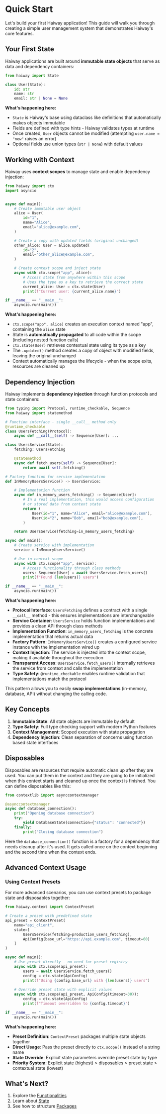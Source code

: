 # Quick Start

Let's build your first Haiway application! This guide will walk you through creating a simple user
management system that demonstrates Haiway's core features.

## Your First State

Haiway applications are built around **immutable state objects** that serve as data and dependency
containers:

```python
from haiway import State

class User(State):
    id: str
    name: str
    email: str | None = None
```

**What's happening here:**

- `State` is Haiway's base using dataclass like definitions that automatically makes objects
  immutable
- Fields are defined with type hints - Haiway validates types at runtime
- Once created, `User` objects cannot be modified (attempting `user.name = "new"` raises an error)
- Optional fields use union types (`str | None`) with default values

## Working with Context

Haiway uses **context scopes** to manage state and enable dependency injection:

```python
from haiway import ctx
import asyncio


async def main():
    # Create immutable user object
    alice = User(
        id="1",
        name="Alice",
        email="alice@example.com",
    )

    # Create a copy with updated fields (original unchanged)
    other_alice: User = alice.updated(
        id="2",
        email="other_alice@example.com",
    )

    # Create context scope and inject state
    async with ctx.scope("app", alice):
        # Access state from anywhere within this scope
        # Uses the type as a key to retrieve the correct state
        current_alice: User = ctx.state(User)
        print(f"Current user: {current_alice.name}")

if __name__ == "__main__":
    asyncio.run(main())
```

**What's happening here:**

- `ctx.scope("app", alice)` creates an execution context named "app", containing the `alice` state
- State is **automatically propagated** to all code within the scope (including nested function
  calls)
- `ctx.state(User)` retrieves contextual state using its type as a key
- The `.updated()` method creates a copy of object with modified fields, leaving the original
  unchanged
- Context automatically manages the lifecycle - when the scope exits, resources are cleaned up

## Dependency Injection

Haiway implements **dependency injection** through function protocols and state containers:

```python
from typing import Protocol, runtime_checkable, Sequence
from haiway import statemethod

# Function interface - single __call__ method only
@runtime_checkable
class UsersFetching(Protocol):
    async def __call__(self) -> Sequence[User]: ...

class UsersService(State):
    fetching: UsersFetching

    @statemethod
    async def fetch_users(self) -> Sequence[User]:
        return await self.fetching()

# Factory function for service implementation
def InMemoryUsersService() -> UsersService:

    # Implementation function
    async def in_memory_users_fetching() -> Sequence[User]:
        # In a real implementation, this would access configuration
        # or stored data from context state
        return (
            User(id="1", name="Alice", email="alice@example.com"),
            User(id="2", name="Bob", email="bob@example.com"),
        )

    return UsersService(fetching=in_memory_users_fetching)

async def main():
    # Create service with implementation
    service = InMemoryUsersService()

    # Use in context scope
    async with ctx.scope("app", service):
        # Access functionality through class methods
        users: Sequence[User] = await UsersService.fetch_users()
        print(f"Found {len(users)} users")

if __name__ == "__main__":
    asyncio.run(main())
```

**What's happening here:**

- **Protocol Interface**: `UsersFetching` defines a contract with a single `__call__` method - this
  ensures implementations are interchangeable
- **Service Container**: `UsersService` holds function implementations and provides a clean API
  through class methods
- **Implementation Function**: `in_memory_users_fetching` is the concrete implementation that
  returns actual data
- **Factory Pattern**: `InMemoryUsersService()` creates a configured service instance with the
  implementation wired up
- **Context Injection**: The service is injected into the context scope, making it available
  throughout the execution
- **Transparent Access**: `UsersService.fetch_users()` internally retrieves the service from context
  and calls the implementation
- **Type Safety**: `@runtime_checkable` enables runtime validation that implementations match the
  protocol

This pattern allows you to easily **swap implementations** (in-memory, database, API) without
changing the calling code.

## Key Concepts

1. **Immutable State**: All state objects are immutable by default
1. **Type Safety**: Full type checking support with modern Python features
1. **Context Management**: Scoped execution with state propagation
1. **Dependency Injection**: Clean separation of concerns using function based state interfaces

## Disposables

Disposables are resources that require automatic clean up after they are used. You can put them in
the context and they are going to be initialized when this context starts and cleaned up once the
context is finished. You can define disposables like this:

```python
from contextlib import asynccontextmanager

@asynccontextmanager
async def database_connection():
    print("Opening database connection")
    try:
        yield DatabaseState(connection={"status": "connected"})
    finally:
        print("Closing database connection")
```

Here the `database_connection()` function is a factory for a dependency that needs cleanup after
it's used. It gets called once on the context beginning and the second time when the context ends.

## Advanced Context Usage

### Using Context Presets

For more advanced scenarios, you can use context presets to package state and disposables together:

```python
from haiway.context import ContextPreset

# Create a preset with predefined state
api_preset = ContextPreset(
    name="api_client",
    state=[
        UsersService(fetching=production_users_fetching),
        ApiConfig(base_url="https://api.example.com", timeout=60)
    ]
)

async def main():
    # Use preset directly - no need for preset registry
    async with ctx.scope(api_preset):
        users = await UsersService.fetch_users()
        config = ctx.state(ApiConfig)
        print(f"Using {config.base_url} with {len(users)} users")
    
    # Override preset state with explicit values
    async with ctx.scope(api_preset, ApiConfig(timeout=30)):
        config = ctx.state(ApiConfig)
        print(f"Timeout overridden to {config.timeout}")

if __name__ == "__main__":
    asyncio.run(main())
```

**What's happening here:**

- **Preset Definition**: `ContextPreset` packages multiple state objects together
- **Direct Usage**: Pass the preset directly to `ctx.scope()` instead of a string name
- **State Override**: Explicit state parameters override preset state by type
- **Priority System**: Explicit state (highest) > disposables > preset state > contextual state
  (lowest)

## What's Next?

1. Explore the [Functionalities](../guides/functionalities.md)
1. Learn about [State](../guides/state.md)
1. See how to structure [Packages](../guides/packages.md)
